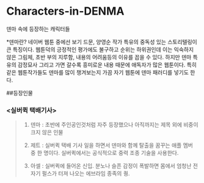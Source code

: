 # Characters-in-DENMA
덴마 속에 등장하는 캐릭터들


*덴마란?
네이버 웹툰 중에선 보기 드문, 양영순 작가 특유의 중독성 있는 스토리텔링이 큰 특징이다. 웹툰덕의 긍정적인 평가에도 불구하고 순위는 하위권인데 이는 익숙하지 않은 그림체, 초반 부의 지루함, 내용의 어려움등의 이유를 꼽을 수 있다.
하지만 덴마 특유의 감정묘사 그리고 가면 갈수록 흥미로운 내용 때문에 애독자가 많은 웹툰이다. 특히 같은 웹툰작가들도 덴마를 많이 챙겨보는지 가끔 자기 웹툰에 덴마 패러디를 넣기도 한다.

##등장인물

### <실버퀵 택배기사>

> 1. 덴마 : 초반에 주인공인것처럼 자주 등장했으나 아직까지는 제목 외에 비중이 크지 않은 인물
>
> 2. 제트 : 실버퀵 택배 기사 일을 하면서 덴마와 함께 탈출을 꿈꾸는 애플 멤버 중 한 명이다. 실버퀵에서는 공식적으로 중력 조종 기술을 사용한다.
>
> 3. 아셀 : 실버퀵에 들어온 신입. 분노나 슬픈 감정이 폭발하면 몸에서 엄청난 전자기 펄스가 터져 나오는 에브라임 종족의 퀑.
>
